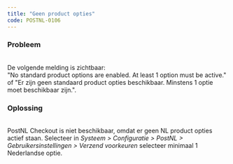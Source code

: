 ```yaml
---
title: "Geen product opties"
code: POSTNL-0106
---
```



<p><h3>Probleem</h3><br>De volgende melding is zichtbaar:<br>"No standard product options are enabled. At least 1 option must be active." of "Er zijn geen standaard product opties beschikbaar. Minstens 1 optie moet beschikbaar zijn.".</p><p><h3>Oplossing</h3><br>PostNL Checkout is niet beschikbaar, omdat er geen NL product opties actief staan. Selecteer in <em>Systeem &gt; Configuratie &gt; PostNL &gt; Gebruikersinstellingen &gt; Verzend voorkeuren</em> selecteer minimaal 1 Nederlandse optie.</p>
